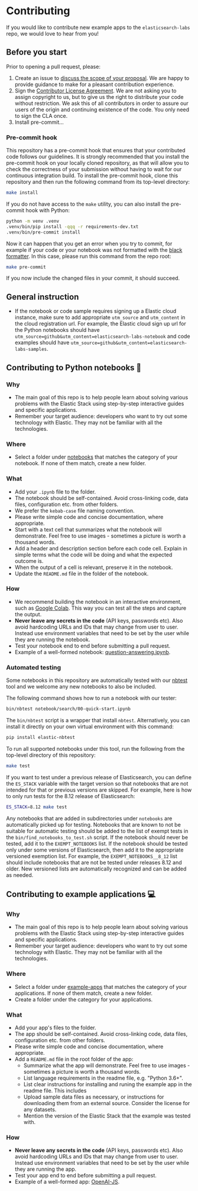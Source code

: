 # Contributing

If you would like to contribute new example apps to the `elasticsearch-labs` repo, we would love to hear from you!

## Before you start

Prior to opening a pull request, please:
1. Create an issue to [discuss the scope of your proposal](https://github.com/elastic/elasticsearch-labs/issues). We are happy to provide guidance to make for a pleasant contribution experience.
2. Sign the [Contributor License Agreement](https://www.elastic.co/contributor-agreement/). We are not asking you to assign copyright to us, but to give us the right to distribute your code without restriction. We ask this of all contributors in order to assure our users of the origin and continuing existence of the code. You only need to sign the CLA once.
3. Install pre-commit...

### Pre-commit hook

This repository has a pre-commit hook that ensures that your contributed code follows our guidelines. It is strongly recommended that you install the pre-commit hook on your locally cloned repository, as that will allow you to check the correctness of your submission without having to wait for our continuous integration build. To install the pre-commit hook, clone this repository and then run the following command from its top-level directory:

```bash
make install
```

If you do not have access to the `make` utility, you can also install the pre-commit hook with Python:

```bash
python -m venv .venv
.venv/bin/pip install -qqq -r requirements-dev.txt
.venv/bin/pre-commit install
```

Now it can happen that you get an error when you try to commit, for example if your code or your notebook was not formatted with the [black formatter](https://github.com/psf/black). In this case, please run this command from the repo root:

```bash
make pre-commit
```

If you now include the changed files in your commit, it should succeed.

## General instruction

- If the notebook or code sample requires signing up a Elastic cloud instance, make sure to add appropriate `utm_source` and `utm_content` in the cloud registration url. For example, the Elastic cloud sign up url for the Python notebooks should have `utm_source=github&utm_content=elasticsearch-labs-notebook` and code examples should have `utm_source=github&utm_content=elasticsearch-labs-samples`.
  
## Contributing to Python notebooks 📒

### Why

* The main goal of this repo is to help people learn about solving various problems with the Elastic Stack using step-by-step interactive guides and specific applications.
* Remember your target audience: developers who want to try out some technology with Elastic. They may not be familiar with all the technologies.

### Where

* Select a folder under [notebooks](../notebooks/README.md) that matches the category of your notebook. If none of them match, create a new folder.

### What

* Add your `.ipynb` file to the folder.
* The notebook should be self-contained. Avoid cross-linking code, data files, configuration etc. from other folders.
* We prefer the `kebab-case` file naming convention.
* Please write simple code and concise documentation, where appropriate.
* Start with a text cell that summarizes what the notebook will demonstrate. Feel free to use images - sometimes a picture is worth a thousand words.
* Add a header and description section before each code cell. Explain in simple terms what the code will be doing and what the expected outcome is.
* When the output of a cell is relevant, preserve it in the notebook.
* Update the `README.md` file in the folder of the notebook.

### How

* We recommend building the notebook in an interactive environment, such as [Google Colab](https://colab.google/). This way you can test all the steps and capture the output.
* **Never leave any secrets in the code** (API keys, passwords etc). Also avoid hardcoding URLs and IDs that may change from user to user. Instead use environment variables that need to be set by the user while they are running the notebook.
* Test your notebook end to end before submitting a pull request.
* Example of a well-formed notebook: [question-answering.ipynb](../notebooks/generative-ai/question-answering.ipynb).

### Automated testing

Some notebooks in this repository are automatically tested with our [nbtest](https://github.com/elastic/nbtest) tool and we welcome any new notebooks to also be included.

The following command shows how to run a notebook with our tester:

```bash
bin/nbtest notebook/search/00-quick-start.ipynb
```

The `bin/nbtest` script is a wrapper that install `nbtest`. Alternatively, you can install it directly on your own virtual environment with this command:

```bash
pip install elastic-nbtest
```

To run all supported notebooks under this tool, run the following from the top-level directory of this repository:

```bash
make test
```

If you want to test under a previous release of Elasticsearch, you can define the `ES_STACK` variable with the target version so that notebooks that are not intended for that or previous versions are skipped. For example, here is how to only run tests for the 8.12 release of Elasticsearch:

```bash
ES_STACK=8.12 make test
```

Any notebooks that are added in subdirectories under `notebooks` are automatically picked up for testing. Notebooks that are known to not be suitable for automatic testing should be added to the list of exempt tests in the `bin/find_notebooks_to_test.sh` script. If the notebook should never be tested, add it to the `EXEMPT_NOTEBOOKS` list. If the notebook should be tested only under some versions of Elasticsearch, then add it to the appropriate versioned exemption list. For example, the `EXEMPT_NOTEBOOKS__8_12` list should include notebooks that are not be tested under releases 8.12 and older. New versioned lists are automatically recognized and can be added as needed.

## Contributing to example applications 💻

### Why

* The main goal of this repo is to help people learn about solving various problems with the Elastic Stack using step-by-step interactive guides and specific applications.
* Remember your target audience: developers who want to try out some technology with Elastic. They may not be familiar with all the technologies.

### Where

* Select a folder under [example-apps](../example-apps/README.md) that matches the category of your applications. If none of them match, create a new folder.
* Create a folder under the category for your applications.

### What

* Add your app's files to the folder.
* The app should be self-contained. Avoid cross-linking code, data files, configuration etc. from other folders.
* Please write simple code and concise documentation, where appropriate.
* Add a `README.md` file in the root folder of the app:
  * Summarize what the app will demonstrate. Feel free to use images - sometimes a picture is worth a thousand words.
  * List language requirements in the readme file, e.g. "Python 3.6+".
  * List clear instructions for installing and runing the example app in the readme file. This includes
  * Upload sample data files as necessary, or instructions for downloading them from an external source. Consider the license for any datasets.
  * Mention the version of the Elastic Stack that the example was tested with.

### How

* **Never leave any secrets in the code** (API keys, passwords etc). Also avoid hardcoding URLs and IDs that may change from user to user. Instead use environment variables that need to be set by the user while they are running the app.
* Test your app end to end before submitting a pull request.
* Example of a well-formed app: [OpenAI-JS](../example-apps/OpenAI-embeddings/OpenAI-JS/README.md).
